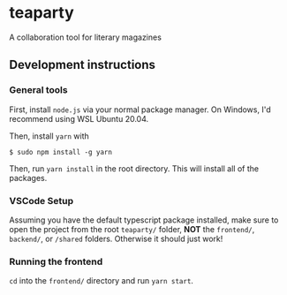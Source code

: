 # teaparty
A collaboration tool for literary magazines



## Development instructions

### General tools

First, install `node.js` via your normal package manager. On Windows, I'd recommend using WSL Ubuntu 20.04.

Then, install `yarn` with 
```
$ sudo npm install -g yarn
```

Then, run `yarn install` in the root directory. This will install all of the packages.

### VSCode Setup

Assuming you have the default typescript package installed, make sure to open the project from the root `teaparty/` folder, **NOT** the `frontend/`, `backend/`, or `/shared` folders. Otherwise it should just work!

### Running the frontend

`cd` into the `frontend/` directory and run `yarn start`.